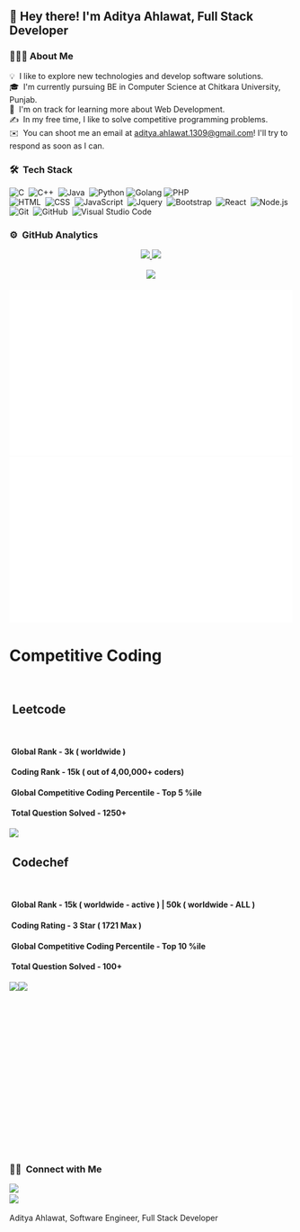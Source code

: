 ## 👋  Hey there! I'm Aditya Ahlawat, Full Stack Developer

### 👨🏻‍💻  About Me

💡&nbsp; I like to explore new technologies and develop software solutions.\
🎓&nbsp; I'm currently pursuing BE in Computer Science at Chitkara University, Punjab.\
🌱&nbsp; I'm on track for learning more about Web Development.\
✍️&nbsp; In my free time, I like to solve competitive programming problems.\
✉️&nbsp; You can shoot me an email at aditya.ahlawat.1309@gmail.com! I'll try to respond as soon as I can.

### 🛠 &nbsp;Tech Stack

![C](https://img.shields.io/badge/-C-333333?style=flat&logo=C&logoColor=#A8B9CC)
&nbsp;![C++](https://img.shields.io/badge/-C++-333333?style=flat&logo=C%2B%2B&logoColor=00599C)&nbsp;
![Java](https://img.shields.io/badge/-Java-333333?style=flat&logo=Java&logoColor=FFA518)&nbsp;
![Python](https://img.shields.io/badge/-Python-333333?style=flat&logo=python&logoColor=#3776AB)
![Golang](https://img.shields.io/badge/-Golang-333333?style=flat&logo=go&logoColor=00ADD8)
![PHP](https://img.shields.io/badge/-PHP-333333?style=flat&logo=PHP&logoColor=8993be)\
![HTML](https://img.shields.io/badge/-HTML-333333?style=flat&logo=HTML5)&nbsp;
![CSS](https://img.shields.io/badge/-CSS-333333?style=flat&logo=CSS3&logoColor=1572B6)&nbsp;
![JavaScript](https://img.shields.io/badge/-JavaScript-333333?style=flat&logo=javascript)&nbsp;
![Jquery](https://img.shields.io/badge/-Jquery-333333?style=flat&logo=Jquery&logoColor=0769ad)&nbsp;
![Bootstrap](https://img.shields.io/badge/-Bootstrap-333333?style=flat&logo=bootstrap&logoColor=563D7C)&nbsp;
![React](https://img.shields.io/badge/-React-333333?style=flat&logo=React&logoColor=light-blue)&nbsp;
![Node.js](https://img.shields.io/badge/-Node.js-333333?style=flat&logo=node.js)\
![Git](https://img.shields.io/badge/-Git-333333?style=flat&logo=git)&nbsp;
![GitHub](https://img.shields.io/badge/-GitHub-333333?style=flat&logo=github)&nbsp;
![Visual Studio Code](https://img.shields.io/badge/-Visual%20Studio%20Code-333333?style=flat&logo=visual-studio-code&logoColor=007ACC)&nbsp;
 

### ⚙️ &nbsp;GitHub Analytics

<p align="center">
<a href="https://github.com/aditya-ahlawat-1309">
 
 <img height="180em" src="https://github-readme-stats-eight-theta.vercel.app/api?username=aditya-ahlawat-1309&show_icons=true&theme=vue-dark&include_all_commits=true&count_private=true" />
<img height="180em" src="https://github-readme-stats-eight-theta.vercel.app/api/top-langs/?username=aditya-ahlawat-1309&layout=compact&exclude_lang=java+r&theme=vue-dark" />
 <br/>
 <br/>
<img height="300em" src="https://github-contribution-stats.vercel.app/api/?username=aditya-ahlawat-1309"/>
 <br/>
 <br/>
<img src="https://github.com/aditya-ahlawat-1309/GithubStats/blob/master/generated/overview.svg#gh-light-mode-only"/>
<img src="https://github.com/aditya-ahlawat-1309/GithubStats/blob/master/generated/languages.svg#gh-light-mode-only"/>
</a>
</p>

# Competitive Coding
<br/>

## &nbsp;Leetcode
<br/>

#### &nbsp;Global Rank - 3k ( worldwide )

#### &nbsp;Coding Rank - 15k ( out of 4,00,000+ coders)

#### &nbsp;Global Competitive Coding Percentile - Top 5 %ile

#### &nbsp;Total Question Solved - 1250+


<img src="https://github.com/aditya-ahlawat-1309/aditya-ahlawat-1309/assets/67224103/8096ed40-88f4-4a73-a9a1-0f23367b13f1" height="400em"/>

<br/>

## &nbsp;Codechef
<br/>

#### &nbsp;Global Rank -  15k ( worldwide - active ) | 50k ( worldwide - ALL )

#### &nbsp;Coding Rating - 3 Star ( 1721 Max )

#### &nbsp;Global Competitive Coding Percentile - Top 10 %ile

#### &nbsp;Total Question Solved - 100+

<div style="display:flex">

<img src="https://github.com/aditya-ahlawat-1309/aditya-ahlawat-1309/assets/67224103/a5e2a2f8-460d-4874-a0c2-6bcafa26f4e5" height="300em"/>

<img src="https://github.com/aditya-ahlawat-1309/aditya-ahlawat-1309/assets/67224103/a8ae09d4-bf85-4f1c-b552-3a41208360d8" height="300em"/>

</div>


### 🤝🏻 &nbsp;Connect with Me

<p>
<a href="https://www.linkedin.com/in/aditya-ahlawat/"><img src="https://img.shields.io/badge/-Aditya%20Ahlawat-0077B5?style=flat-square&logo=Linkedin&logoColor=white"/></a><br>
<a href="mailto:aditya.ahlawat.1309@gmail.com"><img src="https://img.shields.io/badge/-aditya.ahlawat.1309@gmail.com-D14836?style=flat-square&logo=Gmail&logoColor=white"/></a><br>
</p>


Aditya Ahlawat, Software Engineer, Full Stack Developer

